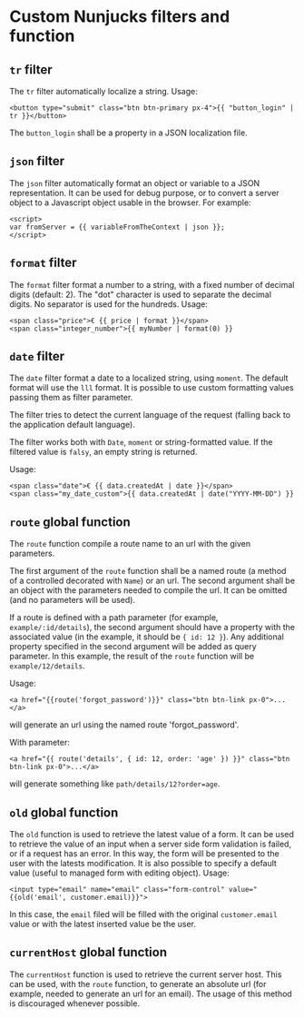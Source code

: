 # Custom Nunjucks filters and function

## `tr` filter

The `tr` filter automatically localize a string. Usage:

```
<button type="submit" class="btn btn-primary px-4">{{ "button_login" | tr }}</button>
```

The `button_login` shall be a property in a JSON localization file.

## `json` filter

The `json` filter automatically format an object or variable to a JSON representation.
It can be used for debug purpose, or to convert a server object to a Javascript object usable in the browser. For example:

```
<script>
var fromServer = {{ variableFromTheContext | json }};
</script>
```

## `format` filter

The `format` filter format a number to a string, with a fixed number of decimal digits (default: 2). The "dot" character is used to separate the decimal digits. No separator is used for the hundreds.
Usage:

```
<span class="price">€ {{ price | format }}</span>
<span class="integer_number">{{ myNumber | format(0) }}
```

## `date` filter

The `date` filter format a date to a localized string, using `moment`. The default format will use the
`lll` format. It is possible to use custom formatting values passing them as filter parameter.

The filter tries to detect the current language of the request (falling back to the application default language).

The filter works both with `Date`, `moment` or string-formatted value. If the filtered value is `falsy`, an empty string is returned.

Usage:

```
<span class="date">€ {{ data.createdAt | date }}</span>
<span class="my_date_custom">{{ data.createdAt | date("YYYY-MM-DD") }}
```

## `route` global function

The `route` function compile a route name to an url with the given parameters.

The first argument of the `route` function shall be a named route (a method of a controlled decorated with `Name`) or an url.
The second argument shall be an object with the parameters needed to compile the url. It can be omitted (and no parameters will be used).

If a route is defined with a path parameter (for example, `example/:id/details`), the second argument should have a property with the associated value (in the example, it should be `{ id: 12 }`). Any additional property specified in the second argument will be added as query parameter.
In this example, the result of the `route` function will be `example/12/details`.

Usage:

```
<a href="{{route('forgot_password')}}" class="btn btn-link px-0">...</a>
```

will generate an url using the named route 'forgot_password'.

With parameter:

```
<a href="{{ route('details', { id: 12, order: 'age' }) }}" class="btn btn-link px-0">...</a>
```

will generate something like `path/details/12?order=age`.

## `old` global function

The `old` function is used to retrieve the latest value of a form. It can be used to retrieve the value of an input when a server side form validation is failed, or if a request has an error. In this way, the form will be presented to the user with the latests modification. It is also possible to specify a default value (useful to managed form with editing object).
Usage:

```
<input type="email" name="email" class="form-control" value="{{old('email', customer.email)}}">
```

In this case, the `email` filed will be filled with the original `customer.email` value or with the latest inserted value be the user.

## `currentHost` global function

The `currentHost` function is used to retrieve the current server host. This can be used, with the `route` function, to generate an absolute
url (for example, needed to generate an url for an email). The usage of this method is discouraged whenever possible.
